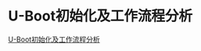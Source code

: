 # U-Boot初始化及工作流程分析

[U-Boot初始化及工作流程分析](https://blog.csdn.net/weixin_43644245/article/details/125507767)
